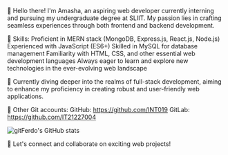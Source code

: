 👋 Hello there! I'm Amasha, an aspiring web developer currently interning and pursuing my undergraduate degree at SLIIT. My passion lies in crafting seamless experiences through both frontend and backend development.

🌟 Skills:
Proficient in MERN stack (MongoDB, Express.js, React.js, Node.js)
Experienced with JavaScript (ES6+)
Skilled in MySQL for database management
Familiarity with HTML, CSS, and other essential web development languages
Always eager to learn and explore new technologies in the ever-evolving web landscape

💼 Currently diving deeper into the realms of full-stack development, aiming to enhance my proficiency in creating robust and user-friendly web applications.

🔗 Other Git accounts:
GitHub: https://github.com/INT019
GitLab: https://github.com/IT21227004

![gitFerdo's GitHub stats](https://github-readme-stats.vercel.app/api?username=gitFerdo&theme=dark&show_icons=true)

🚀 Let's connect and collaborate on exciting web projects!
